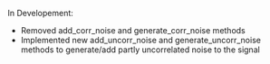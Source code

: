 In Developement:
 * Removed add_corr_noise and generate_corr_noise methods
 * Implemented new add_uncorr_noise and generate_uncorr_noise methods
   to generate/add partly uncorrelated noise to the signal
